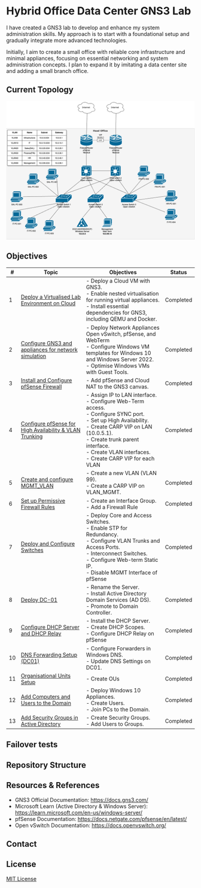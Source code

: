 # Hybrid Office Data Center GNS3 Lab

I have created a GNS3 lab to develop and enhance my system administration skills. My approach is to start with a foundational setup and gradually integrate more advanced technologies.

Initially, I aim to create a small office with reliable core infrastructure and minimal appliances, focusing on essential networking and system administration concepts. I plan to expand it by imitating a data center site and adding a small branch office. 

## Current Topology

![Topology](images/topology.png)

## Objectives

| **#** | **Topic**                                                                          | Objectives                                                                                                                                                                                                                                                         | **Status** |
| ----- | ---------------------------------------------------------------------------------- | ------------------------------------------------------------------------------------------------------------------------------------------------------------------------------------------------------------------------------------------------------------------ | ---------- |
| 1     | [Deploy a Virtualised Lab Environment on Cloud](01_environment_setup.md)           | - Deploy a Cloud VM with GNS3.<br>- Enable nested virtualisation for running virtual appliances.<br>- Install essential dependencies for GNS3, including QEMU and Docker.                                                                                          | Completed  |
| 2     | [Configure GNS3 and appliances for network simulation](02_configure_gns3.md)       | - Deploy Network Appliances Open vSwitch, pfSense, and WebTerm<br>- Configure Windows VM templates for Windows 10 and Windows Server 2022.<br>- Optimise Windows VMs with Guest Tools.                                                                             | Completed  |
| 3     | [Install and Configure pfSense Firewall](03_install_pfsense.md)                    | - Add pfSense and Cloud NAT to the GNS3 canvas.                                                                                                                                                                                                                    | Completed  |
| 4     | [Configure pfSense for High Availability & VLAN Trunking](04_configure_pfsense.md) | - Assign IP to LAN interface.<br>- Configure Web-Term access.<br>- Configure SYNC port.<br>- Set up High Availability.<br>- Create CARP VIP on LAN (10.0.5.1).<br>- Create trunk parent interface.<br>- Create VLAN interfaces.<br>- Create CARP VIP for each VLAN | Completed  |
| 5     | [Create and configure MGMT_VLAN](05_configure_mgmt_vlan.md)                        | - Create a new VLAN (VLAN 99).<br>- Create a CARP VIP on VLAN_MGMT.                                                                                                                                                                                                | Completed  |
| 6     | [Set up Permissive Firewall Rules](06_set_up_firewall_rules.md)                    | - Create an Interface Group.<br>- Add a Firewall Rule                                                                                                                                                                                                              | Completed  |
| 7     | [Deploy and Configure Switches ](07_switch_configuration_deployment.md)            | - Deploy Core and Access Switches.<br>- Enable STP for Redundancy.<br>- Configure VLAN Trunks and Access Ports.<br>- Interconnect Switches.<br>- Configure Web-term Static IP.<br>- Disable MGMT Interface of pfSense                                              | Completed  |
| 8     | [Deploy DC-01](08_dc_01_deployment.md)                                             | - Rename the Server.<br>- Install Active Directory Domain Services (AD DS).<br>- Promote to Domain Controller.                                                                                                                                                     | Completed  |
| 9     | [Configure DHCP Server and DHCP Relay](09_configure_dhcp.md)                       | - Install the DHCP Server.<br>- Create DHCP Scopes.<br>- Configure DHCP Relay on pfSense                                                                                                                                                                           | Completed  |
| 10    | [DNS Forwarding Setup (DC01)](10_dns_forwarding_setup.md)                          | - Configure Forwarders in Windows DNS.<br>- Update DNS Settings on DC01.                                                                                                                                                                                           | Completed  |
| 11    | [Organisational Units Setup](11_ou_setup.md)                                       | - Create OUs                                                                                                                                                                                                                                                       | Completed  |
| 12    | [Add Computers and Users to the Domain](12_add_pcs_users_to_domain.md)             | - Deploy Windows 10 Appliances.<br>- Create Users.<br>- Join PCs to the Domain.                                                                                                                                                                                    | Completed  |
| 13    | [Add Security Groups in Active Directory](13_add_security_groups.md)               | - Create Security Groups.<br>- Add Users to Groups.                                                                                                                                                                                                                | Completed  |
## Failover tests

## Repository Structure


## Resources & References

- GNS3 Official Documentation: https://docs.gns3.com/
- Microsoft Learn (Active Directory & Windows Server): https://learn.microsoft.com/en-us/windows-server/
- pfSense Documentation: https://docs.netgate.com/pfsense/en/latest/
- Open vSwitch Documentation: https://docs.openvswitch.org/

## Contact


## License

[MIT License](LICENSE)
